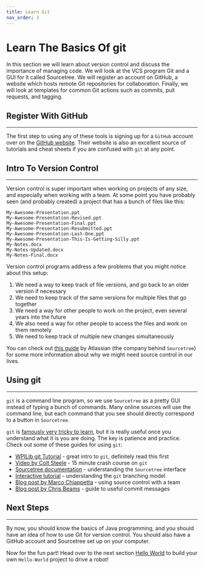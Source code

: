```yaml
---
title: Learn Git
nav_order: 3
---
```

# Learn The Basics Of git

In this section we will learn about version control and discuss the importance of managing code. We will look at the VCS program Git and a GUI for it called Sourcetree. We will register an account on GitHub, a website which hosts remote Git repositories for collaboration. Finally, we will look at templates for common Git actions such as commits, pull requests, and tagging.

## Register With GitHub

---

The first step to using any of these tools is signing up for a ```GitHub``` account over on the [GitHub website](https://github.com/). Their website is also an excellent source of tutorials and cheat sheets if you are confused with ```git``` at any point.

## Intro To Version Control

---

Version control is super important when working on projects of any size, and especially when working with a team. At some point you have probably seen (and probably created) a project that has a bunch of files like this:

```plaintext
My-Awesome-Presentation.ppt
My-Awesome-Presentation-Revised.ppt
My-Awesome-Presentation-Final.ppt
My-Awesome-Presentation-Resubmitted.ppt
My-Awesome-Presentation-Last-One.ppt
My-Awesome-Presentation-This-Is-Getting-Silly.ppt
My-Notes.docx
My-Notes-Updated.docx
My-Notes-Final.docx
```

Version control programs address a few problems that you might notice about this setup:

1. We need a way to keep track of file versions, and go back to an older version if necessary
2. We need to keep track of the same versions for multiple files that go together
3. We need a way for other people to work on the project, even several years into the future
4. We also need a way for other people to access the files and work on them remotely
5. We need to keep track of multiple new changes simultaneously

You can check out [this guide](https://www.atlassian.com/git/tutorials/what-is-version-control) by Atlassian (the company behind ```Sourcetree```) for some more information about why we might need source control in our lives.

## Using git

---

```git``` is a command line program, so we use ```Sourcetree``` as a pretty GUI instead of typing a bunch of commands. Many online sources will use the command line, but each command that you see should directly correspond to a button in ```Sourcetree```.

```git``` is [famously very tricky to learn](https://xkcd.com/1597/), but it is really useful once you understand what it is you are doing. The key is patience and practice. Check out some of these guides for using ```git```:

- [WPILib git Tutorial](https://docs.wpilib.org/en/stable/docs/software/basic-programming/git-getting-started.html) - great intro to ```git```, definitely read this first
- [Video by Colt Steele](https://youtu.be/USjZcfj8yxE) - 15 minute crash course on ```git```
- [Sourcetree documentation](https://confluence.atlassian.com/get-started-with-sourcetree) - understanding the ```Sourcetree``` interface
- [Interactive tutorial](https://learngitbranching.js.org/) - understanding the ```git``` branching model
- [Blog post by Marco Chiappetta](https://blog.hipolabs.com/how-to-work-in-a-team-version-control-and-git-923dfec2ac3b) - using source control with a team
- [Blog post by Chris Beams](https://chris.beams.io/posts/git-commit/) - guide to useful commit messages

## Next Steps

---

By now, you should know the basics of Java programming, and you should have an idea of how to use Git for version control. You should also have a GitHub account and Sourcetree set up on your computer.

Now for the fun part! Head over to the next section [Hello World](https://github.com/JHS-Viking-Robotics/Java-Hello-World/wiki/Hello-World) to build your own ```Hello-World``` project to drive a robot!
